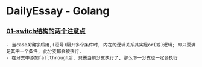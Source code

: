 # DailyEssay - Golang

### [01-switch结构的两个注意点](https://github.com/kerbalwzy/DailyEssay/commit/0b85bf4e6002adb7a5cf0f64222248ade52b939f)

```
- 当case关键字后用,(逗号)隔开多个条件时, 内在的逻辑关系其实是or(或)逻辑; 即只要满足其中一个条件, 此分支都会被执行.
- 在分支中添加fallthrough后, 只要当前分支执行了, 那么下一分支也一定会执行
```

